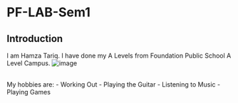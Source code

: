 # PF-LAB-Sem1
## Introduction
I am Hamza Tariq. I have done my A Levels from Foundation Public School A Level Campus. 
![image](https://github.com/user-attachments/assets/03abec04-c1cc-49e6-852a-4cc2c41d5881)

<br/>
My hobbies are:
- Working Out
- Playing the Guitar
- Listening to Music
- Playing Games

